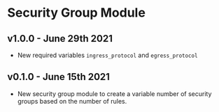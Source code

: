 # Security Group Module

## v1.0.0 - June 29th 2021
* New required variables `ingress_protocol` and `egress_protocol`

## v0.1.0 - June 15th 2021
* New security group module to create a variable number of security groups based on
  the number of rules.
